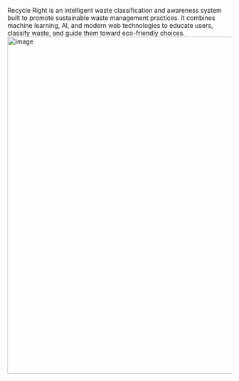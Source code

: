 Recycle Right is an intelligent waste classification and awareness system built to promote sustainable waste management practices. It combines machine learning, AI, and modern web technologies to educate users, classify waste, and guide them toward eco-friendly choices.<img width="1832" height="756" alt="image" src="https://github.com/user-attachments/assets/afc64a2f-e41f-46b8-bbb8-01e5b4f68c1c" />
